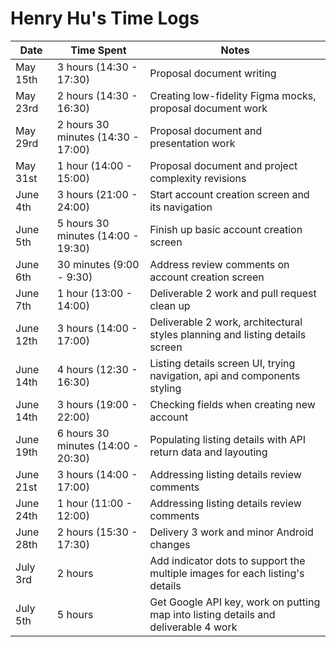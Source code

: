 # Henry Hu's Time Logs

| Date      | Time Spent                         | Notes                                                                     |
|-----------|------------------------------------|---------------------------------------------------------------------------|
| May 15th  | 3 hours (14:30 - 17:30)            | Proposal document writing                                                 |
| May 23rd  | 2 hours (14:30 - 16:30)            | Creating low-fidelity Figma mocks, proposal document work                 |
| May 29rd  | 2 hours 30 minutes (14:30 - 17:00) | Proposal document and presentation work                                   |
| May 31st  | 1 hour (14:00 - 15:00)             | Proposal document and project complexity revisions                        |
| June 4th  | 3 hours (21:00 - 24:00)            | Start account creation screen and its navigation                          |
| June 5th  | 5 hours 30 minutes (14:00 - 19:30) | Finish up basic account creation screen                                   |
| June 6th  | 30 minutes (9:00 - 9:30)           | Address review comments on account creation screen                        |
| June 7th  | 1 hour (13:00 - 14:00)             | Deliverable 2 work and pull request clean up                                 |
| June 12th | 3 hours (14:00 - 17:00)            | Deliverable 2 work, architectural styles planning and listing details screen |
| June 14th | 4 hours (12:30 - 16:30)            | Listing details screen UI, trying navigation, api and components styling  |
| June 14th | 3 hours (19:00 - 22:00)            | Checking fields when creating new account                                 |
| June 19th | 6 hours 30 minutes (14:00 - 20:30) | Populating listing details with API return data and layouting             |
| June 21st | 3 hours (14:00 - 17:00) | Addressing listing details review comments             |
| June 24th | 1 hour (11:00 - 12:00)  | Addressing listing details review comments             |
| June 28th | 2 hours (15:30 - 17:30) | Delivery 3 work and minor Android changes |
| July 3rd | 2 hours  | Add indicator dots to support the multiple images for each listing's details |
| July 5th | 5 hours  | Get Google API key, work on putting map into listing details and deliverable 4 work |
